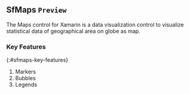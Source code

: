 ## SfMaps `Preview`

The Maps control for Xamarin is a data visualization control to visualize statistical data of geographical area on globe as map. 

### Key Features
{:#sfmaps-key-features}

1.	Markers
2.	Bubbles
3.	Legends
